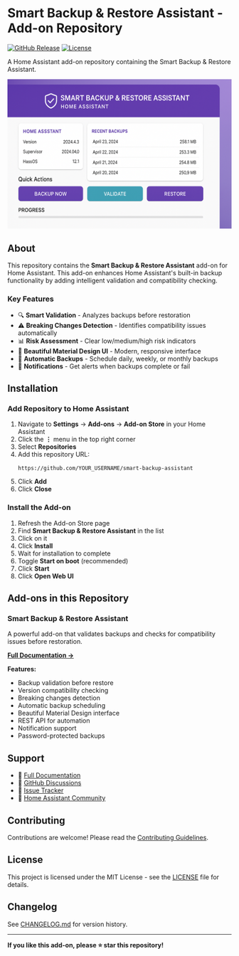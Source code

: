 # Smart Backup & Restore Assistant - Add-on Repository

[![GitHub Release][releases-shield]][releases]
[![License][license-shield]](LICENSE)

A Home Assistant add-on repository containing the Smart Backup & Restore Assistant.

![Smart Backup Assistant](smart-backup-assistant/images/screenshot.png)

## About

This repository contains the **Smart Backup & Restore Assistant** add-on for Home Assistant. This add-on enhances Home Assistant's built-in backup functionality by adding intelligent validation and compatibility checking.

### Key Features

- 🔍 **Smart Validation** - Analyzes backups before restoration
- ⚠️ **Breaking Changes Detection** - Identifies compatibility issues automatically
- 📊 **Risk Assessment** - Clear low/medium/high risk indicators
- 🎨 **Beautiful Material Design UI** - Modern, responsive interface
- 📅 **Automatic Backups** - Schedule daily, weekly, or monthly backups
- 🔔 **Notifications** - Get alerts when backups complete or fail

## Installation

### Add Repository to Home Assistant

1. Navigate to **Settings** → **Add-ons** → **Add-on Store** in your Home Assistant
2. Click the **⋮** menu in the top right corner
3. Select **Repositories**
4. Add this repository URL:
   ```
   https://github.com/YOUR_USERNAME/smart-backup-assistant
   ```
5. Click **Add**
6. Click **Close**

### Install the Add-on

1. Refresh the Add-on Store page
2. Find **Smart Backup & Restore Assistant** in the list
3. Click on it
4. Click **Install**
5. Wait for installation to complete
6. Toggle **Start on boot** (recommended)
7. Click **Start**
8. Click **Open Web UI**

## Add-ons in this Repository

### Smart Backup & Restore Assistant

A powerful add-on that validates backups and checks for compatibility issues before restoration.

**[Full Documentation →](smart-backup-assistant/README.md)**

**Features:**
- Backup validation before restore
- Version compatibility checking
- Breaking changes detection
- Automatic backup scheduling
- Beautiful Material Design interface
- REST API for automation
- Notification support
- Password-protected backups

## Support

- 📖 [Full Documentation](smart-backup-assistant/README.md)
- 💬 [GitHub Discussions](https://github.com/YOUR_USERNAME/smart-backup-assistant/discussions)
- 🐛 [Issue Tracker](https://github.com/YOUR_USERNAME/smart-backup-assistant/issues)
- 💭 [Home Assistant Community](https://community.home-assistant.io/)

## Contributing

Contributions are welcome! Please read the [Contributing Guidelines](smart-backup-assistant/CONTRIBUTING.md).

## License

This project is licensed under the MIT License - see the [LICENSE](smart-backup-assistant/LICENSE) file for details.

## Changelog

See [CHANGELOG.md](smart-backup-assistant/CHANGELOG.md) for version history.

---

**If you like this add-on, please ⭐ star this repository!**

[releases-shield]: https://img.shields.io/github/release/YOUR_USERNAME/smart-backup-assistant.svg
[releases]: https://github.com/YOUR_USERNAME/smart-backup-assistant/releases
[license-shield]: https://img.shields.io/github/license/YOUR_USERNAME/smart-backup-assistant.svg

